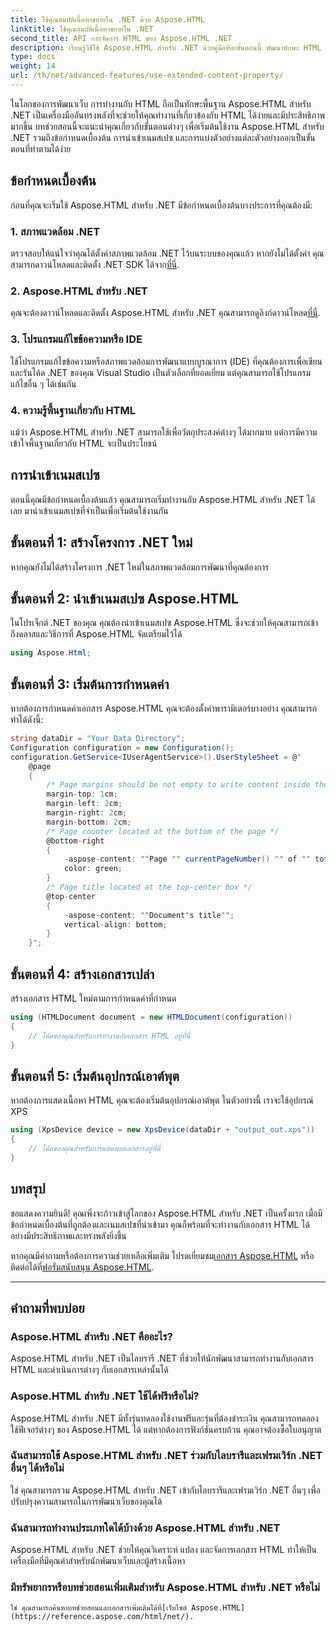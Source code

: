 ```yaml
---
title: ใช้คุณสมบัติเนื้อหาขยายใน .NET ด้วย Aspose.HTML
linktitle: ใช้คุณสมบัติเนื้อหาขยายใน .NET
second_title: API การจัดการ HTML ของ Aspose.HTML .NET
description: เรียนรู้วิธีใช้ Aspose.HTML สำหรับ .NET ด้วยคู่มือทีละขั้นตอนนี้ พัฒนาทักษะ HTML ของคุณและปรับปรุงโครงการพัฒนาเว็บของคุณ
type: docs
weight: 14
url: /th/net/advanced-features/use-extended-content-property/
---
```


ในโลกของการพัฒนาเว็บ การทำงานกับ HTML ถือเป็นทักษะพื้นฐาน Aspose.HTML สำหรับ .NET เป็นเครื่องมืออันทรงพลังที่จะช่วยให้คุณทำงานที่เกี่ยวข้องกับ HTML ได้ง่ายและมีประสิทธิภาพมากขึ้น บทช่วยสอนนี้จะแนะนำคุณเกี่ยวกับขั้นตอนต่างๆ เพื่อเริ่มต้นใช้งาน Aspose.HTML สำหรับ .NET รวมถึงข้อกำหนดเบื้องต้น การนำเข้าเนมสเปซ และการแบ่งตัวอย่างแต่ละตัวอย่างออกเป็นขั้นตอนที่ทำตามได้ง่าย

## ข้อกำหนดเบื้องต้น

ก่อนที่คุณจะเริ่มใช้ Aspose.HTML สำหรับ .NET มีข้อกำหนดเบื้องต้นบางประการที่คุณต้องมี:

### 1. สภาพแวดล้อม .NET

 ตรวจสอบให้แน่ใจว่าคุณได้ตั้งค่าสภาพแวดล้อม .NET ไว้บนระบบของคุณแล้ว หากยังไม่ได้ตั้งค่า คุณสามารถดาวน์โหลดและติดตั้ง .NET SDK ได้จาก[ที่นี่](https://releases.aspose.com/html/net/).

### 2. Aspose.HTML สำหรับ .NET

 คุณจะต้องดาวน์โหลดและติดตั้ง Aspose.HTML สำหรับ .NET คุณสามารถดูลิงก์ดาวน์โหลด[ที่นี่](https://releases.aspose.com/html/net/).

### 3. โปรแกรมแก้ไขข้อความหรือ IDE

ใช้โปรแกรมแก้ไขข้อความหรือสภาพแวดล้อมการพัฒนาแบบบูรณาการ (IDE) ที่คุณต้องการเพื่อเขียนและรันโค้ด .NET ของคุณ Visual Studio เป็นตัวเลือกที่ยอดเยี่ยม แต่คุณสามารถใช้โปรแกรมแก้ไขอื่น ๆ ได้เช่นกัน

### 4. ความรู้พื้นฐานเกี่ยวกับ HTML

แม้ว่า Aspose.HTML สำหรับ .NET สามารถใช้เพื่อวัตถุประสงค์ต่างๆ ได้มากมาย แต่การมีความเข้าใจพื้นฐานเกี่ยวกับ HTML จะเป็นประโยชน์

## การนำเข้าเนมสเปซ

ตอนนี้คุณมีข้อกำหนดเบื้องต้นแล้ว คุณสามารถเริ่มทำงานกับ Aspose.HTML สำหรับ .NET ได้เลย มานำเข้าเนมสเปซที่จำเป็นเพื่อเริ่มต้นใช้งานกัน

## ขั้นตอนที่ 1: สร้างโครงการ .NET ใหม่

หากคุณยังไม่ได้สร้างโครงการ .NET ใหม่ในสภาพแวดล้อมการพัฒนาที่คุณต้องการ

## ขั้นตอนที่ 2: นำเข้าเนมสเปซ Aspose.HTML

ในโปรเจ็กต์ .NET ของคุณ คุณต้องนำเข้าเนมสเปซ Aspose.HTML ซึ่งจะช่วยให้คุณสามารถเข้าถึงคลาสและวิธีการที่ Aspose.HTML จัดเตรียมไว้ได้

```csharp
using Aspose.Html;
```

## ขั้นตอนที่ 3: เริ่มต้นการกำหนดค่า

หากต้องการกำหนดค่าเอกสาร Aspose.HTML คุณจะต้องตั้งค่าพารามิเตอร์บางอย่าง คุณสามารถทำได้ดังนี้:

```csharp
string dataDir = "Your Data Directory";
Configuration configuration = new Configuration();
configuration.GetService<IUserAgentService>().UserStyleSheet = @"
    @page 
    {
        /* Page margins should be not empty to write content inside the margin-boxes */
        margin-top: 1cm;
        margin-left: 2cm;
        margin-right: 2cm;
        margin-bottom: 2cm;
        /* Page counter located at the bottom of the page */
        @bottom-right
        {
            -aspose-content: ""Page "" currentPageNumber() "" of "" totalPagesNumber();
            color: green;
        }
        /* Page title located at the top-center box */
        @top-center
        {
            -aspose-content: ""Document's title"";
            vertical-align: bottom;
        }    
    }";
```

## ขั้นตอนที่ 4: สร้างเอกสารเปล่า

สร้างเอกสาร HTML ใหม่ตามการกำหนดค่าที่กำหนด

```csharp
using (HTMLDocument document = new HTMLDocument(configuration))
{
    // โค้ดของคุณสำหรับการทำงานกับเอกสาร HTML อยู่ที่นี่
}
```

## ขั้นตอนที่ 5: เริ่มต้นอุปกรณ์เอาต์พุต

หากต้องการแสดงเนื้อหา HTML คุณจะต้องเริ่มต้นอุปกรณ์เอาต์พุต ในตัวอย่างนี้ เราจะใช้อุปกรณ์ XPS

```csharp
using (XpsDevice device = new XpsDevice(dataDir + "output_out.xps"))
{
    // โค้ดของคุณสำหรับการแสดงผลเอกสารอยู่ที่นี่
}
```

## บทสรุป

ขอแสดงความยินดี! คุณเพิ่งจะก้าวเข้าสู่โลกของ Aspose.HTML สำหรับ .NET เป็นครั้งแรก เมื่อมีข้อกำหนดเบื้องต้นที่ถูกต้องและเนมสเปซที่นำเข้ามา คุณก็พร้อมที่จะทำงานกับเอกสาร HTML ได้อย่างมีประสิทธิภาพและทรงพลังยิ่งขึ้น

 หากคุณมีคำถามหรือต้องการความช่วยเหลือเพิ่มเติม โปรดเยี่ยมชม[เอกสาร Aspose.HTML](https://reference.aspose.com/html/net/) หรือติดต่อได้ที่[ฟอรั่มสนับสนุน Aspose.HTML](https://forum.aspose.com/).

---

## คำถามที่พบบ่อย

### Aspose.HTML สำหรับ .NET คืออะไร?
   Aspose.HTML สำหรับ .NET เป็นไลบรารี .NET ที่ช่วยให้นักพัฒนาสามารถทำงานกับเอกสาร HTML และดำเนินการต่างๆ กับเอกสารเหล่านั้นได้

### Aspose.HTML สำหรับ .NET ใช้ได้ฟรีหรือไม่?
   Aspose.HTML สำหรับ .NET มีทั้งรุ่นทดลองใช้งานฟรีและรุ่นที่ต้องชำระเงิน คุณสามารถทดลองใช้ฟีเจอร์ต่างๆ ของ Aspose.HTML ได้ แต่หากต้องการฟังก์ชันครบถ้วน คุณอาจต้องซื้อใบอนุญาต

### ฉันสามารถใช้ Aspose.HTML สำหรับ .NET ร่วมกับไลบรารีและเฟรมเวิร์ก .NET อื่นๆ ได้หรือไม่
   ใช่ คุณสามารถรวม Aspose.HTML สำหรับ .NET เข้ากับไลบรารีและเฟรมเวิร์ก .NET อื่นๆ เพื่อปรับปรุงความสามารถในการพัฒนาเว็บของคุณได้

### ฉันสามารถทำงานประเภทใดได้บ้างด้วย Aspose.HTML สำหรับ .NET
   Aspose.HTML สำหรับ .NET ช่วยให้คุณวิเคราะห์ แปลง และจัดการเอกสาร HTML ทำให้เป็นเครื่องมือที่มีคุณค่าสำหรับนักพัฒนาเว็บและผู้สร้างเนื้อหา

### มีทรัพยากรหรือบทช่วยสอนเพิ่มเติมสำหรับ Aspose.HTML สำหรับ .NET หรือไม่
    ใช่ คุณสามารถค้นหาบทช่วยสอนและเอกสารเพิ่มเติมได้ที่[เว็บไซต์ Aspose.HTML](https://reference.aspose.com/html/net/).

